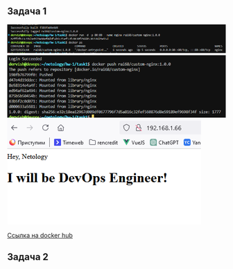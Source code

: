 ## Задача 1

![Запуск контейнера](task1/running.png)
![Загрузка в репозиторий](task1/push.png)
![Страница в браузере](task1/browser.png)

[Ссылка на docker hub](https://hub.docker.com/repository/docker/rai68/custom-nginx/general)


## Задача 2